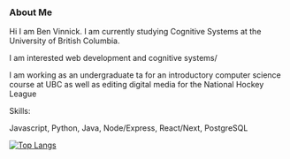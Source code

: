 ### About Me
Hi I am Ben Vinnick. I am currently studying Cognitive Systems at the University of British Columbia. 

I am interested web development and cognitive systems/

I am working as an undergraduate ta for an introductory computer science course at UBC as well as editing digital media for the National Hockey League

Skills:

Javascript, Python, Java, Node/Express, React/Next, PostgreSQL

[![Top Langs](https://github-readme-stats.vercel.app/api/top-langs/?username=bonvee-99&langs_count=10)](https://github.com/anuraghazra/github-readme-stats)


